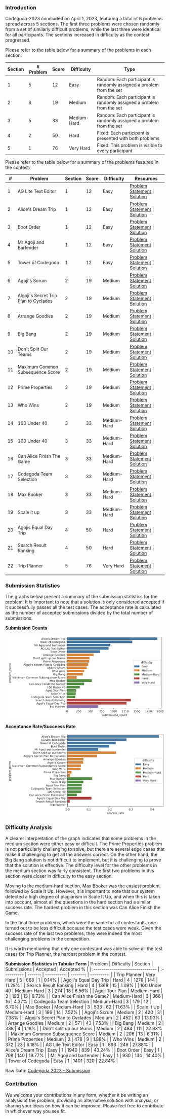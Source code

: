 ### Introduction

Codegoda-2023 concluded on April 1, 2023, featuring a total of 6 problems spread across 5 sections. The first three problems were chosen randomly from a set of similarly difficult problems, while the last three were identical for all participants. The sections increased in difficulty as the contest progressed.

Please refer to the table below for a summary of the problems in each section:

| Section | # Problem | Score | Difficulty  | Type                                                                 |
| ------- | --------- | ----- | ----------- | -------------------------------------------------------------------- |
| 1       | 5         | 12    | Easy        | Random: Each participant is randomly assigned a problem from the set |
| 2       | 8         | 19    | Medium      | Random: Each participant is randomly assigned a problem from the set |
| 3       | 5         | 33    | Medium-Hard | Random: Each participant is randomly assigned a problem from the set |
| 4       | 2         | 50    | Hard        | Fixed: Each participant is presented with both problems              |
| 5       | 1         | 76    | Very Hard   | Fixed: This problem is visible to every participant                  |

Please refer to the table below for a summary of the problems featured in the contest:

| #   | Problem                               | Section | Score | Difficulty  | Resources                                                                                                                                          |
| --- | ------------------------------------- | ------- | ----- | ----------- | -------------------------------------------------------------------------------------------------------------------------------------------------- |
| 1   | AG Lite Text Editor                   | 1       | 12    | Easy        | [Problem Statement](1-ag-lite-text-editor/problem-statement.md) \| [Solution](1-ag-lite-text-editor/solution.py)                                   |
| 2   | Alice's Dream Trip                    | 1       | 12    | Easy        | [Problem Statement](1-alices-dream-trip/problem-statement.md) \| [Solution](1-alices-dream-trip/solution.py)                                       |
| 3   | Boot Order                            | 1       | 12    | Easy        | [Problem Statement](1-boot-order/problem-statement.md) \| [Solution](1-boot-order/solution.py)                                                     |
| 4   | Mr Agoji and Bartender                | 1       | 12    | Easy        | [Problem Statement](1-mr-agoji-and-bartender/problem-statement.md) \| [Solution](1-mr-agoji-and-bartender/solution.py)                             |
| 5   | Tower of Codegoda                     | 1       | 12    | Easy        | [Problem Statement](1-tower-of-codegoda/problem-statement.md) \| [Solution](1-tower-of-codegoda/solution.py)                                       |
| 6   | Agoji's Scrum                         | 2       | 19    | Medium      | [Problem Statement](2-agojis-scrum/problem-statement.md) \| [Solution](2-agojis-scrum/solution.py)                                                 |
| 7   | Algoji's Secret Trip Plan to Cyclades | 2       | 19    | Medium      | [Problem Statement](2-algojis-secret-trip-plan-to-cyclades/problem-statement.md) \| [Solution](2-algojis-secret-trip-plan-to-cyclades/solution.py) |
| 8   | Arrange Goodies                       | 2       | 19    | Medium      | [Problem Statement](2-arrange-goodies/problem-statement.md) \| [Solution](2-arrange-goodies/solution.py)                                           |
| 9   | Big Bang                              | 2       | 19    | Medium      | [Problem Statement](2-big-bang/problem-statement.md) \| [Solution](2-big-bang/solution.py)                                                         |
| 10  | Don't Split Our Teams                 | 2       | 19    | Medium      | [Problem Statement](2-dont-split-our-teams/problem-statement.md) \| [Solution](2-dont-split-our-teams/solution.py)                                 |
| 11  | Maximum Common Subsequence Score      | 2       | 19    | Medium      | [Problem Statement](2-maximum-common-subsequence-score/problem-statement.md) \| [Solution](2-maximum-common-subsequence-score/solution.py)         |
| 12  | Prime Properties                      | 2       | 19    | Medium      | [Problem Statement](2-prime-properties/problem-statement.md) \| [Solution](2-prime-properties/solution.py)                                         |
| 13  | Who Wins                              | 2       | 19    | Medium      | [Problem Statement](2-who-wins/problem-statement.md) \| [Solution](2-who-wins/solution.py)                                                         |
| 14  | 100 Under 40                          | 3       | 33    | Medium-Hard | [Problem Statement](3-100-under-40/problem-statement.md) \| [Solution](3-100-under-40/solution.py)                                                 |
| 15  | 100 Under 40                          | 3       | 33    | Medium-Hard | [Problem Statement](3-agojis-tour-plan/problem-statement.md) \| [Solution](3-agojis-tour-plan/solution.py)                                         |
| 16  | Can Alice Finish The Game             | 3       | 33    | Medium-Hard | [Problem Statement](3-can-alice-finish-the-game/problem-statement.md) \| [Solution](3-can-alice-finish-the-game/solution.py)                       |
| 17  | Codegoda Team Selection               | 3       | 33    | Medium-Hard | [Problem Statement](3-codegoda-team-selection/problem-statement.md) \| [Solution](3-codegoda-team-selection/solution.py)                           |
| 18  | Max Booker                            | 3       | 33    | Medium-Hard | [Problem Statement](3-max-booker/problem-statement.md) \| [Solution](3-max-booker/solution.py)                                                     |
| 19  | Scale it up                           | 3       | 33    | Medium-Hard | [Problem Statement](3-scale-it-up/problem-statement.md) \| [Solution](3-scale-it-up/solution.py)                                                   |
| 20  | Agojis Equal Day Trip                 | 4       | 50    | Hard        | [Problem Statement](4-agojis-equal-day-trip/problem-statement.md) \| [Solution](4-agojis-equal-day-trip/solution.py)                               |
| 21  | Search Result Ranking                 | 4       | 50    | Hard        | [Problem Statement](4-search-result-ranking/problem-statement.md) \| [Solution](4-search-result-ranking/solution.py)                               |
| 22  | Trip Planner                          | 5       | 76    | Very Hard   | [Problem Statement](5-trip-planner/problem-statement.md) \| [Solution](5-trip-planner/solution.py)                                                 |

### Submission Statistics

The graphs below present a summary of the submission statistics for the problem. It is important to note that a solution is only considered accepted if it successfully passes all the test cases. The acceptance rate is calculated as the number of accepted submissions divided by the total number of submissions.

**Submission Counts**

![Submission Statistics](assets/submission-count.png)

**Acceptance Rate\/Succeess Rate**

![Success Rate](assets/success-rate.png)

### Difficulty Analysis
A clearer interpretation of the graph indicates that some problems in the medium section were either easy or difficult. The Prime Properties problem is not particularly challenging to solve, but there are several edge cases that make it challenging to get all the answers correct. On the other hand, the Big Bang solution is not difficult to implement, but it is challenging to prove that the solution is effective. The difficulty level for the other problems in the medium section was fairly consistent. The first two problems in this section were closer in difficulty to the easy section.

Moving to the medium-hard section, Max Booker was the easiest problem, followed by Scale It Up. However, it is important to note that our system detected a high degree of plagiarism in Scale It Up, and when this is taken into account, almost all the questions in the hard section had a similar success rate. The hardest problem in this section was Can Alice Finish the Game.

In the final three problems, which were the same for all contestants, one turned out to be less difficult because the test cases were weak. Given the success rate of the last two problems, they were indeed the most challenging problems in the competition.

It is worth mentioning that only one contestant was able to solve all the test cases for Trip Planner, the hardest problem in the contest.

**Submission Statistics in Tabular Form**
| Problem                          | Difficulty  | Section | Submissions | Accepted | Accepted % |
| :------------------------------- | :---------- | ------: | ----------: | -------: | ---------: |
| Trip Planner                     | Very Hard   |       5 |         668 |        1 |      0.14% |
| Agoji's Equal Day Trip           | Hard        |       4 |        1276 |      144 |     11.28% |
| Search Result Ranking            | Hard        |       4 |        1368 |       15 |      1.09% |
| 100 Under 40                     | Medium-Hard |       3 |         274 |       18 |      6.56% |
| Agoji Tour Plan                  | Medium-Hard |       3 |         193 |       13 |      6.73% |
| Can Alice Finish the Game?       | Medium-Hard |       3 |         366 |       16 |      4.37% |
| Codegoda Team Selection          | Medium-Hard |       3 |         179 |       12 |      6.70% |
| Max Booker                       | Medium-Hard |       3 |         533 |       62 |     11.63% |
| Scale It Up                      | Medium-Hard |       3 |         186 |       14 |      7.52% |
| Agoji's Scrum                    | Medium      |       2 |         420 |       31 |      7.38% |
| Algoji's Secret Plan to Cyclades | Medium      |       2 |         452 |       63 |     13.93% |
| Arrange Goodies                  | Medium      |       2 |         571 |       43 |      7.53% |
| Big Bang                         | Medium      |       2 |         338 |        4 |      1.18% |
| Don't split up our teams         | Medium      |       2 |         484 |      111 |     22.93% |
| Maximum Common Subsequence Score | Medium      |       2 |         206 |       13 |      6.31% |
| Prime Properties                 | Medium      |       2 |         478 |        9 |      1.88% |
| Who Wins                         | Medium      |       2 |         372 |       23 |      6.18% |
| AG Lite Text Editor              | Easy        |       1 |         893 |      249 |     27.88% |
| Alice's Dream Trip               | Easy        |       1 |        1940 |      839 |     43.24% |
| Boot Order                       | Easy        |       1 |         708 |      140 |     19.77% |
| Mr Agoji and bartender           | Easy        |       1 |         930 |      134 |     14.40% |
| Tower of Codegoda                | Easy        |       1 |        1401 |      320 |     22.84% |

Raw Data: [Codegoda 2023 - Submission](codegoda-submission.csv)

### Contribution

We welcome your contributions in any form, whether it be writing an analysis of the problem, providing an alternative solution with analysis, or sharing your ideas on how it can be improved. Please feel free to contribute in whichever way you see fit.
